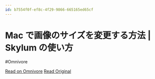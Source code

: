 ```yaml
---
id: b7554f0f-ef8c-4f29-9866-665165ed65cf
---
```


# Mac で画像のサイズを変更する方法 | Skylum の使い方
#Omnivore

[Read on Omnivore](https://omnivore.app/me/mac-skylum-1908dfc373f)
[Read Original](https://skylum.com/jp/how-to/how-to-resize-an-image-on-mac)

